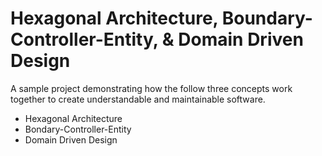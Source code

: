 # Hexagonal Architecture, Boundary-Controller-Entity, & Domain Driven Design

A sample project demonstrating how the follow three concepts work together to create understandable and maintainable software.

- Hexagonal Architecture
- Bondary-Controller-Entity
- Domain Driven Design

